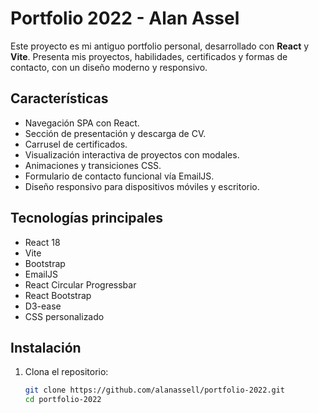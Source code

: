 # Portfolio 2022 - Alan Assel

Este proyecto es mi antiguo portfolio personal, desarrollado con **React** y **Vite**. Presenta mis proyectos, habilidades, certificados y formas de contacto, con un diseño moderno y responsivo.

## Características

- Navegación SPA con React.
- Sección de presentación y descarga de CV.
- Carrusel de certificados.
- Visualización interactiva de proyectos con modales.
- Animaciones y transiciones CSS.
- Formulario de contacto funcional vía EmailJS.
- Diseño responsivo para dispositivos móviles y escritorio.

## Tecnologías principales

- React 18
- Vite
- Bootstrap
- EmailJS
- React Circular Progressbar
- React Bootstrap
- D3-ease
- CSS personalizado

## Instalación

1. Clona el repositorio:
   ```sh
   git clone https://github.com/alanassell/portfolio-2022.git
   cd portfolio-2022
